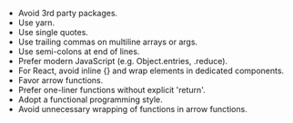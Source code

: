 - Avoid 3rd party packages.
- Use yarn.
- Use single quotes.
- Use trailing commas on multiline arrays or args.
- Use semi-colons at end of lines.
- Prefer modern JavaScript (e.g. Object.entries, .reduce).
- For React, avoid inline {} and wrap elements in dedicated components.
- Favor arrow functions.
- Prefer one-liner functions without explicit 'return'.
- Adopt a functional programming style.
- Avoid unnecessary wrapping of functions in arrow functions.
